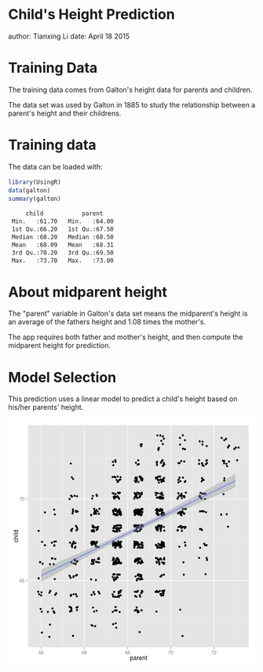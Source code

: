 Child's Height Prediction 
========================================================
author: Tianxing Li
date: April 18 2015

Training Data
========================================================

The training data comes from Galton's height data for parents and children.

The data set was used by Galton in 1885 to study the relationship between a parent's height and their childrens.


Training data
========================================================

The data can be loaded with:


```r
library(UsingR)
data(galton)
summary(galton)
```

```
     child           parent     
 Min.   :61.70   Min.   :64.00  
 1st Qu.:66.20   1st Qu.:67.50  
 Median :68.20   Median :68.50  
 Mean   :68.09   Mean   :68.31  
 3rd Qu.:70.20   3rd Qu.:69.50  
 Max.   :73.70   Max.   :73.00  
```


About midparent height
========================================================

The "parent" variable in Galton's data set means the midparent's height is an average of the fathers height and 1.08 times the mother's. 

The app requires both father and mother's height, and then compute the midparent height for prediction.


Model Selection
========================================================

This prediction uses a linear model to predict a child's height based on his/her parents' height.

![plot of chunk unnamed-chunk-2](presentation-figure/unnamed-chunk-2-1.png) 





